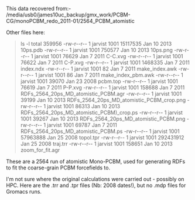 This data recovered from:-
/media/usb0/james10uc_backup/gmx_work/PCBM-CG/monoPCBM_redo_2011-01/2564_PCBM_atomistic

Other files here:
> ls -l
total 359956
-rw-r--r-- 1 jarvist 1001  15117535 Jan 10  2013 10ps.pdb
-rw-r--r-- 1 jarvist 1001    750577 Jan 10  2013 10ps.png
-rw-r--r-- 1 jarvist 1001     76629 Jan  7  2011 C-C.xvg
-rw-r--r-- 1 jarvist 1001     76622 Jan  7  2011 C-P.xvg
-rw-r--r-- 1 jarvist 1001   1468335 Jan  7  2011 index.ndx
-rw-r--r-- 1 jarvist 1001        82 Jan  7  2011 make_index.awk
-rw-r--r-- 1 jarvist 1001        86 Jan  7  2011 make_index_pbm.awk
-rw-r--r-- 1 jarvist 1001     39070 Jan 23  2008 pcbm.top
-rw-r--r-- 1 jarvist 1001     76619 Jan  7  2011 P-P.xvg
-rw-r--r-- 1 jarvist 1001    158688 Jan  7  2011 RDFs_2564_20ps_MD_atomistic_PCBM.agr
-rw-r--r-- 1 jarvist 1001     39199 Jan 10  2013 RDFs_2564_20ps_MD_atomistic_PCBM_crop.png
-rw-r--r-- 1 jarvist 1001     86313 Jan 10  2013 RDFs_2564_20ps_MD_atomistic_PCBM)_crop.ps
-rw-r--r-- 1 jarvist 1001     39267 Jan 10  2013 RDFs_2564_20ps_MD_atomistic_PCBM.png
-rw-r--r-- 1 jarvist 1001     69787 Jan  7  2011 RDFs_2564_20ps_MD_atomistic_PCBM.ps
-rw-r--r-- 1 jarvist 1001  57963888 Jan 25  2008 topol.tpr
-rw-r--r-- 1 jarvist 1001 292431912 Jan 25  2008 traj.trr
-rw-r--r-- 1 jarvist 1001    158651 Jan 10  2013 zoom_for_fit.agr

These are a 2564 run of atomistic Mono-PCBM, used for generating RDFs to fit the coarse-grain PCBM forcefields to.

I'm not sure where the original calculations were carried out - possibly on
HPC. Here are the .trr and .tpr files (Nb: 2008 dates!), but no .mdp files for
Gromacs runs.

